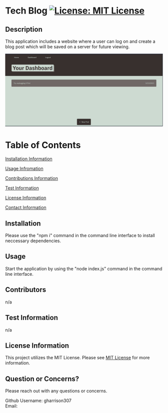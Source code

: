 # Tech Blog [![License: MIT License](https://img.shields.io/badge/license-MIT-blue)](https://www.mit.edu/~amini/LICENSE.md)

<a name="description"></a>

## Description

This application includes a website where a user can log on and create a blog post which will be saved on a server for future viewing.

![A screen shot of the application](./public/images/READMEscreenshot.JPG)

# Table of Contents

[Installation Information](#installInstructions)

[Usage Infromation](#usageInformation)

[Contributions Information](#contributions)

[Test Information](#testInstructions)

[License Information](#license)

[Contact Information](#contactMe)

<a name="installinstructions"></a>

## Installation

Please use the "npm i" command in the command line interface to install neccessary dependencies.

<a name="usage"></a>

## Usage

Start the application by using the "node index.js" command in the command line interface.

<a name="contributions"></a>

## Contributors

n/a

<a name="testInstructions"></a>

## Test Information

n/a

<a name="license"></a>

## License Information

This project utilizes the MIT License. Please see [MIT License](https://www.mit.edu/~amini/LICENSE.md) for more information.

<a name="contactMe"></a>

## Question or Concerns?

Please reach out with any questions or concerns.

Github Username: gharrison307  
 Email:
